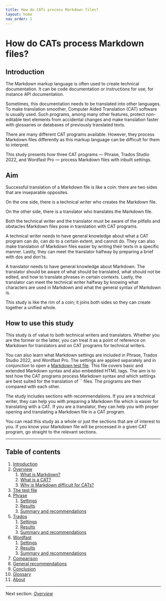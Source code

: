 ```yaml
---
title: How do CATs process Markdown files?
layout: home
nav_order: 1
---
```

How do CATs process Markdown files? 
===

## Introduction

The Markdown markup language is often used to create technical documentation. It can be code documentation or instructions for use, for instance API documentation.

Sometimes, this documentation needs to be translated into other languages. To make translation smoother, Computer Aided Translation (CAT) software is usually used. Such programs, among many other features, protect non-editable text elements from accidental changes and make translation faster with glossaries or databases of previously translated texts.

There are many different CAT programs available. However, they process Markdown files differently as this markup language can be difficult for them to interpret.

This study presents how three CAT programs — Phrase, Trados Studio 2022, and Wordfast Pro — process Markdown files with inbuilt settings.

## Aim

Successful translation of a Markdown file is like a coin: there are two sides that are inseparable opposites.

On the one side, there is a technical writer who creates the Markdown file.

On the other side, there is a translator who translates the Markdown file.

Both the technical writer and the translator must be aware of the pitfalls and obstacles Markdown files pose in translation with CAT programs.

A technical writer needs to have general knowledge about what a CAT program can do, can do to a certain extent, and cannot do. They can also make translation of Markdown files easier by writing their texts in a specific manner. Lastly, they can meet the translator halfway by preparing a brief with dos and don'ts.

A translator needs to have general knowledge about Markdown. The translator should be aware of what should be translated, what should not be edited, and how to translate phrases in certain contexts. Lastly, the translator can meet the technical writer halfway by knowing what characters are used in Markdown and what the general syntax of Markdown is.

This study is like the rim of a coin; it joins both sides so they can create together a unified whole.

## How to use this study 

This study is of value to both technical writers and translators. Whether you are the former or the latter, you can treat it as a point of reference on Markdown for translators and on CAT programs for technical writers.

You can also learn what Markdown settings are included in Phrase, Trados Studio 2022, and Wordfast Pro. The settings are applied separately and in conjunction to open a [Markdown test file](ref-test-file). This file covers basic and extended Markdown syntax and also embedded HTML tags. The aim is to test how the CAT programs process Markdown syntax and which settings are best suited for the translation of `` files. The programs are then compared with each other.

The study includes sections with recommendations. If you are a technical writer, they can help you with preparing a Markdown file which is easier for translating with a CAT. If you are a translator, they can help you with proper opening and translating a Markdown file in a CAT program.

You can read this study as a whole or just the sections that are of interest to you. If you know your Markdown file will be processed in a given CAT program, go straight to the relevant sections.

---
## Table of contents

1. [Introduction](index)
2. [Overview](ref-overview)
	1. [What is Markdown?](ref-markdown)
	2. [What is a CAT?](ref-cat)
	3. [Why is Markdown difficult for CATs?](ref-why-md-difficult)
3. [The test file](ref-test-file)
4. [Phrase](phrase-00-overview)
	1. [Settings](phrase-01-settings)
	2. [Results](phrase-02-results)
	3. [Summary and recommendations](phrase-03-summary-and-recommendations)
5. [Trados](trados-00-overview)
	1. [Settings](trados-01-settings)
	2. [Results](trados-02-results)
	3. [Summary and recommendations](trados-03-summary-and-recommendations)
6. [Wordfast](wordfast-00-overview)
	1. [Settings](wordfast-01-settings)
	2. [Results](wordfast-02-results)
	3. [Summary and recommendations](wordfast-03-summary-and-recommendations)
7. [Comparison](top-comparison)
8. [General recommendations](top-general-rec)
9. [Conclusion](top-conclusion)
10. [Glossary](glossary)
11. [About](about)

---

Next section: [*Overview*](ref-overview)